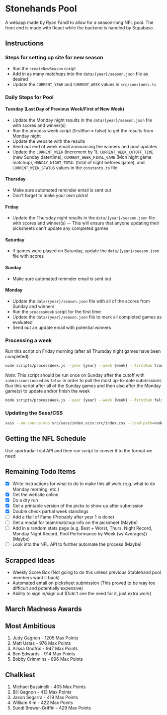 # Stonehands Pool
A webapp made by Ryan Fandl to allow for a season-long NFL pool. The front end is made with React while the backend is handled by Supabase.

## Instructions

### Steps for setting up site for new season
- Run the `createNewSeason` script
- Add in as many matchups into the `data/{year}/season.json` file as desired
- Update the `CURRENT_YEAR` and `CURRENT_WEEK` values in `src/constants.ts`

### Daily Steps for Pool

#### Tuesday (Last Day of Previous Week/First of New Week)
- Update the Monday night results in the `data/{year}/season.json` file with scores and winner(s)
- Run the process week script (firstRun = false) to get the results from Monday night
- Update the website with the results
- Send out end of week email announcing the winners and pool updates
- Update the `CURRENT_WEEK` (increment by 1), `CURRENT_WEEK_CUTOFF_TIME` (new Sunday date/time), `CURRENT_WEEK_FINAL_GAME` (Mon night game matchup), `MONDAY_NIGHT_TOTAL` (total of night befores game), and `CURRENT_WEEK_STATUS` values in the `constants.ts` file

#### Thursday
- Make sure automated reminder email is sent out
- Don't forget to make your own picks!

#### Friday
- Update the Thursday night results in the `data/{year}/season.json` file with scores and winner(s)
-- This will ensure that anyone updating their picksheets can't update any completed games

#### Saturday
- If games were played on Saturday, update the `data/{year}/season.json` file with scores

#### Sunday
- Make sure automated reminder email is sent out

#### Monday
- Update the `data/{year}/season.json` file with all of the scores from Sunday and winners
- Run the `processWeek` script for the first time
- Update the `data/{year}/season.json` file to mark all completed games as evaluated
- Send out an update email with potential winners


### Processing a week
Run this script on Friday morning (after all Thursday night games have been completed)
```sh
node scripts/processWeek.js --year {year} --week {week} --firstRun true --submissionsLocked false
```
*Note:* This script should be run once on Sunday after the cutoff with `submissionsLocked` as `false` in order to pull the most up-to-date submissions
Run this script after all of the Sunday games and then also after the Monday game(s) to update and/or finish the week
```sh
node scripts/processWeek.js --year {year} --week {week} --firstRun false --submissionsLocked true
```
### Updating the Sass/CSS
```sh
sass --no-source-map src/sass/index.scss:src/index.css --load-path=node_modules
```

## Getting the NFL Schedule
Use sportradar trial API and then run script to conver it to the format we need

## Remaining Todo Items
- [x] Write instructions for what to do to make this all work (e.g. what to do Monday morning, etc.)
- [x] Get the website online
- [x] Do a dry run
- [x] Get a printable version of the picks to show up after submission
- [x] Double check partial week standings
- [ ] Add a Hall of Fame (Probably after year 1 is done)
- [ ] Get a modal for team/matchup info on the picksheet (Maybe)
- [ ] Add in a random stats page (e.g. Best + Worst, Thurs. Night Record, Monday Night Record, Pool Performance by Week (w/ Averages)) (Maybe)
- [ ] Look into the NFL API to further automate the process (Maybe)

## Scrapped Ideas
- Weekly Score Box (Not going to do this unless previous Stablehand pool members want it back)
- Automated email on picksheet submission (This proved to be way too difficult and potentially expensive)
- Ability to sign in/sign out (Didn't see the need for it, just extra work)


## March Madness Awards

## Most Ambitious
1. Judy Gagnon - 1205 Max Points
2. Matt Ustas - 976 Max Points
3. Alissa Onofrio - 947 Max Points
4. Ben Edwards - 914 Max Points
5. Bobby Crimmins - 896 Max Points

## Chalkiest
1. Michael Bussinelli - 405 Max Points
2. Bill Gagnon - 413 Max Points
3. Jason Segarra - 419 Max Points
4. William Kim - 422 Max Points
5. Sundi Brewer-Griffin - 429 Max Points